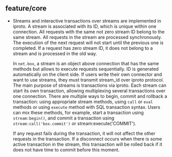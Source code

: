 ## feature/core

* Streams and interactive transactions over streams are implemented
  in iproto. A stream is associated with its ID, which is unique within
  one connection. All requests with the same not zero stream ID belong to
  the same stream. All requests in the stream are processed synchronously.
  The execution of the next request will not start until the previous one is
  completed. If a request has zero stream ID, it does not belong to a stream
  and is processed in the old way.

  In `net.box`, a stream is an object above connection that has the same
  methods but allows to execute requests sequentially. ID is generated
  automatically on the client side. If users write their own connector and
  want to use streams, they must transmit stream_id over iproto protocol.
  The main purpose of streams is transactions via iproto.
  Each stream can start its own transaction, allowing multiplexing several
  transactions over one connection. There are multiple ways to begin,
  commit and rollback a transaction: using appropriate stream methods, using
  `call` or `eval` methods or using `execute` method with SQL transaction
  syntax. Users can mix these methods, for example, start a transaction using
  `stream:begin()`, and commit a transaction using `stream:call('box.commit')`
  or stream:execute('COMMIT').

  If any request fails during the transaction, it will not affect the other
  requests in the transaction. If a disconnect occurs when there is some active
  transaction in the stream, this transaction will be rolled back if it does not
  have time to commit before this moment.
